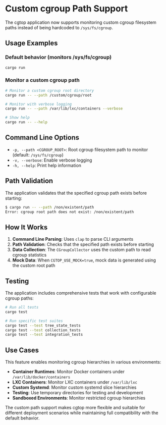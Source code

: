 # Custom cgroup Path Support

The cgtop application now supports monitoring custom cgroup filesystem paths instead of being hardcoded to `/sys/fs/cgroup`.

## Usage Examples

### Default behavior (monitors /sys/fs/cgroup)
```bash
cargo run
```

### Monitor a custom cgroup path
```bash
# Monitor a custom cgroup root directory
cargo run -- --path /custom/cgroup/root

# Monitor with verbose logging
cargo run -- --path /var/lib/lxc/containers --verbose

# Show help
cargo run -- --help
```

## Command Line Options

- `-p, --path <CGROUP_ROOT>`: Root cgroup filesystem path to monitor (default: `/sys/fs/cgroup`)
- `-v, --verbose`: Enable verbose logging
- `-h, --help`: Print help information

## Path Validation

The application validates that the specified cgroup path exists before starting:

```bash
$ cargo run -- --path /non/existent/path
Error: cgroup root path does not exist: /non/existent/path
```

## How It Works

1. **Command Line Parsing**: Uses `clap` to parse CLI arguments
2. **Path Validation**: Checks that the specified path exists before starting
3. **Data Collection**: The `CGroupCollector` uses the custom path to read cgroup statistics
4. **Mock Data**: When `CGTOP_USE_MOCK=true`, mock data is generated using the custom root path

## Testing

The application includes comprehensive tests that work with configurable cgroup paths:

```bash
# Run all tests
cargo test

# Run specific test suites
cargo test --test tree_state_tests
cargo test --test collection_tests
cargo test --test integration_tests
```

## Use Cases

This feature enables monitoring cgroup hierarchies in various environments:

- **Container Runtimes**: Monitor Docker containers under `/var/lib/docker/containers`
- **LXC Containers**: Monitor LXC containers under `/var/lib/lxc`
- **Custom Systemd**: Monitor custom systemd slice hierarchies
- **Testing**: Use temporary directories for testing and development
- **Sandboxed Environments**: Monitor restricted cgroup hierarchies

The custom path support makes cgtop more flexible and suitable for different deployment scenarios while maintaining full compatibility with the default behavior.
